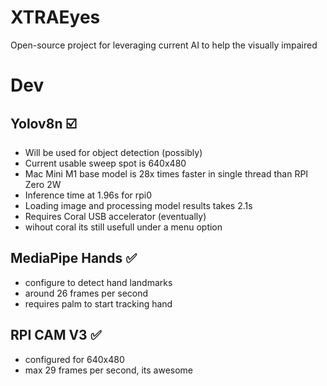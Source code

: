 # XTRAEyes
Open-source project for leveraging current AI to help the visually impaired 

# Dev
## Yolov8n ☑️
* Will be used for object detection (possibly)
* Current usable sweep spot is 640x480 
* Mac Mini M1 base model is 28x times faster in single thread than RPI Zero 2W
* Inference time at 1.96s for rpi0
* Loading image and processing model results takes 2.1s
* Requires Coral USB accelerator (eventually) 
* wihout coral its still usefull under a menu option

## MediaPipe Hands ✅
* configure to detect hand landmarks
* around 26 frames per second
* requires palm to start tracking hand

## RPI CAM V3 ✅
* configured for 640x480
* max 29 frames per second, its awesome